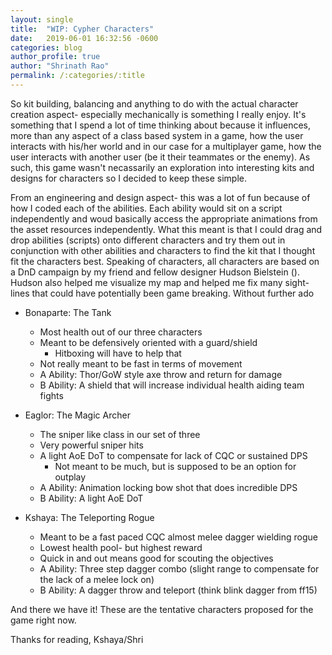 ```yaml
---
layout: single 
title:  "WIP: Cypher Characters"
date:   2019-06-01 16:32:56 -0600
categories: blog
author_profile: true
author: "Shrinath Rao"
permalink: /:categories/:title
---
```


So kit building, balancing and anything to do with the actual character creation aspect- especially mechanically is something I really enjoy. It's something that I spend a lot of time thinking about because it influences, more than any aspect of a class based system in a game, how the user interacts with his/her world and in our case for a multiplayer game, how the user interacts with another user (be it their teammates or the enemy). As such, this game wasn't necassarily an exploration into interesting kits and designs for characters so I decided to keep these simple.

From an engineering and design aspect- this was a lot of fun because of how I coded each of the abilities. Each ability would sit on a script independently and woud basically access the appropriate animations from the asset resources independently. What this meant is that I could drag and drop abilities (scripts) onto different characters and try them out in conjunction with other abilities and characters to find the kit that I thought fit the characters best. Speaking of characters, all characters are based on a DnD campaign by my friend and fellow designer Hudson Bielstein (). Hudson also helped me visualize my map and helped me fix many sight-lines that could have potentially been game breaking. Without further ado

* Bonaparte: The Tank
	* Most health out of our three characters
	* Meant to be defensively oriented with a guard/shield
		* Hitboxing will have to help that
	* Not really meant to be fast in terms of movement
	* A Ability: Thor/GoW style axe throw and return for damage
	* B Ability: A shield that will increase individual health aiding team fights

* Eaglor: The Magic Archer
	* The sniper like class in our set of three
	* Very powerful sniper hits
	* A light AoE DoT to compensate for lack of CQC or sustained DPS
		* Not meant to be much, but is supposed to be an option for outplay
	* A Ability: Animation locking bow shot that does incredible DPS
	* B Ability: A light AoE DoT

* Kshaya: The Teleporting Rogue
	* Meant to be a fast paced CQC almost melee dagger wielding rogue
	* Lowest health pool- but highest reward
	* Quick in and out means good for scouting the objectives
	* A Ability: Three step dagger combo (slight range to compensate for the lack of a melee lock on)
	* B Ability: A dagger throw and teleport (think blink dagger from ff15)

And there we have it! These are the tentative characters proposed for the game right now.

Thanks for reading,
Kshaya/Shri
